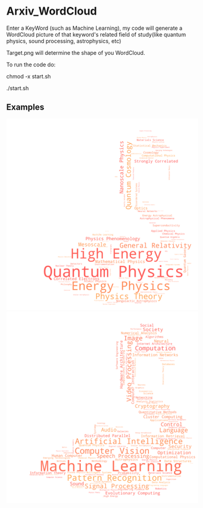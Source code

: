 # Arxiv_WordCloud
Enter a KeyWord (such as Machine Learning), my code will generate a WordCloud picture of that keyword's related field of study(like quantum physics, sound processing, astrophysics, etc)




Target.png will determine the shape of you WordCloud.

To run the code do: 

chmod -x start.sh

./start.sh




## Examples
   
 ![1](https://github.com/Lzy17/Arxiv_WordCloud/blob/master/examples/Quantumphysics.png)
 ![2](https://github.com/Lzy17/Arxiv_WordCloud/blob/master/examples/ML_wordcloud.png) 
